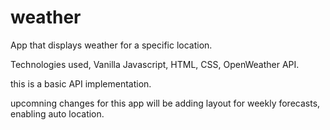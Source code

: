 # weather

App that displays weather for a specific location.

Technologies used, Vanilla Javascript, HTML, CSS, OpenWeather API.

this is a basic API implementation. 

upcomning changes for this app will be adding layout for weekly forecasts, enabling auto location.

